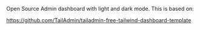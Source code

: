 Open Source Admin dashboard with light and dark mode. This is based on:

https://github.com/TailAdmin/tailadmin-free-tailwind-dashboard-template

